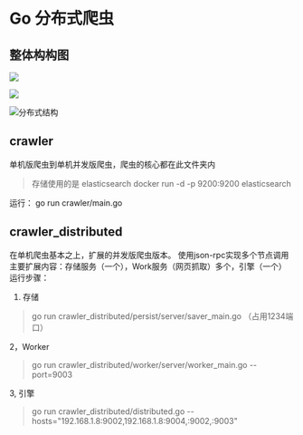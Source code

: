 # Go 分布式爬虫

## 整体构构图



![](https://ws1.sinaimg.cn/large/006tKfTcly1frf8tc77lvj30m00cadge.jpg)

![](https://ws4.sinaimg.cn/large/006tKfTcly1frf8uarwm3j30lz0cft9l.jpg)

![分布式结构](https://ws3.sinaimg.cn/large/006tKfTcly1frf8ybx0lhj30lz0cf0tt.jpg)

## crawler

单机版爬虫到单机并发版爬虫，爬虫的核心都在此文件夹内

>存储使用的是 elasticsearch
docker run -d -p 9200:9200 elasticsearch

运行：
go run crawler/main.go

## crawler_distributed
在单机爬虫基本之上，扩展的并发版爬虫版本。
使用json-rpc实现多个节点调用
主要扩展内容：存储服务（一个），Work服务（网页抓取）多个，引擎（一个）
运行步骤：

1. 存储
> go run crawler_distributed/persist/server/saver_main.go （占用1234端口）

2，Worker
> go run crawler_distributed/worker/server/worker_main.go --port=9003

3, 引擎
> go run crawler_distributed/distributed.go --hosts="192.168.1.8:9002,192.168.1.8:9004,:9002,:9003"



